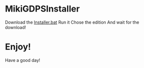 # MikiGDPSInstaller
Download the [Installer.bat](https://github.com/Nikita534cool/MikiGDPSInstaller/releases/download/working/Installer.bat)
Run it
Chose the edition
And wait for the download!
# Enjoy!
Have a good day!
